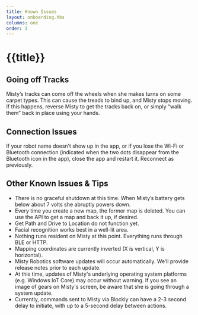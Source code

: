 ```yaml
---
title: Known Issues
layout: onboarding.hbs
columns: one
order: 3
---
```


# {{title}}

## Going off Tracks

Misty’s tracks can come off the wheels when she makes turns on some carpet types. This can cause the treads to bind up, and Misty stops moving. If this happens, reverse Misty to get the tracks back on, or simply “walk them” back in place using your hands.

## Connection Issues

If your robot name doesn’t show up in the app, or if you lose the Wi-Fi or Bluetooth connection (indicated when the two dots disappear from the Bluetooth icon in the app), close the app and restart it. Reconnect as previously.

## Other Known Issues & Tips

* There is no graceful shutdown at this time. When Misty’s battery gets below about 7 volts she abruptly powers down.
* Every time you create a new map, the former map is deleted. You can use the API to get a map and back it up, if desired.
* Get Path and Drive to Location do not function yet.
* Facial recognition works best in a well-lit area.
* Nothing runs resident on Misty at this point. Everything runs through BLE or HTTP.
* Mapping coordinates are currently inverted (X is vertical, Y is horizontal).
* Misty Robotics software updates will occur automatically. We’ll provide release notes prior to each update.
* At this time, updates of Misty's underlying operating system platforms (e.g. Windows IoT Core) may occur without warning. If you see an image of gears on Misty's screen, be aware that she is going through a system update.
* Currently, commands sent to Misty via Blockly can have a 2-3 second delay to initiate, with up to a 5-second delay between actions.
